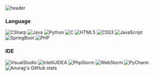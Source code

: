 ![header](https://capsule-render.vercel.app/api?type=slice&color=auto&height=300&section=header&text=jsjshub&fontSize=70&fontAlign=80&rotate=20&fontAlignY=35)
### Language
![CSharp](https://img.shields.io/badge/CSharp-239120?style=flat-square&logo=CSharp&logoColor=white) ![Java](https://img.shields.io/badge/Java-007396?style=flat-square&logo=Java&logoColor=white) ![Python](https://img.shields.io/badge/Python-3776AB?style=flat-square&logo=Python&logoColor=white) ![C](https://img.shields.io/badge/C-A8B9CC?style=flat-square&logo=C&logoColor=white) ![HTML5](https://img.shields.io/badge/HTML5-E34F26?style=flat-square&logo=HTML5&logoColor=white) ![CSS3](https://img.shields.io/badge/CSS3-1572B6?style=flat-square&logo=CSS3&logoColor=white) ![JavaScript](https://img.shields.io/badge/JavaScript-F7DF1E?style=flat-square&logo=JavaScript&logoColor=white) ![SpringBoot](https://img.shields.io/badge/SpringBoot-6DB33F?style=flat-square&logo=SpringBoot&logoColor=white) ![PHP](https://img.shields.io/badge/PHP-777BB4?style=flat-square&logo=PHP&logoColor=white)

### IDE
![VisualStudio](https://img.shields.io/badge/VisualStudio-5C2D91?style=flat-square&logo=VisualStudio&logoColor=white) ![IntelliJIDEA](https://img.shields.io/badge/IntelliJIDEA-000000?style=flat-square&logo=IntelliJIDEA&logoColor=white) ![PhpStorm](https://img.shields.io/badge/PhpStorm-000000?style=flat-square&logo=PhpStorm&logoColor=white) ![WebStorm](https://img.shields.io/badge/WebStorm-000000?style=flat-square&logo=WebStorm&logoColor=white) ![PyCharm](https://img.shields.io/badge/PyCharm-000000?style=flat-square&logo=PyCharm&logoColor=white) ![Anurag's GitHub stats](https://github-readme-stats.vercel.app/api?username=jsjshub&theme=default&show_icons=true&hide=stars)



<!-- ### Hi there 👋
![header](https://capsule-render.vercel.app/api?type=waving&color=auto&height=300&section=header&text=HELLO&fontSize=90&fontAlign=83) -->

<!--
**jsjshub/jsjshub** is a ✨ _special_ ✨ repository because its `README.md` (this file) appears on your GitHub profile.

Here are some ideas to get you started:

- 🔭 I’m currently working on ...
- 🌱 I’m currently learning ...
- 👯 I’m looking to collaborate on ...
- 🤔 I’m looking for help with ...
- 💬 Ask me about ...
- 📫 How to reach me: ...
- 😄 Pronouns: ...
- ⚡ Fun fact: ...
-->
